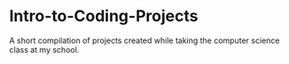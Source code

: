 # Intro-to-Coding-Projects
A short compilation of projects created while taking the computer science class at my school.
